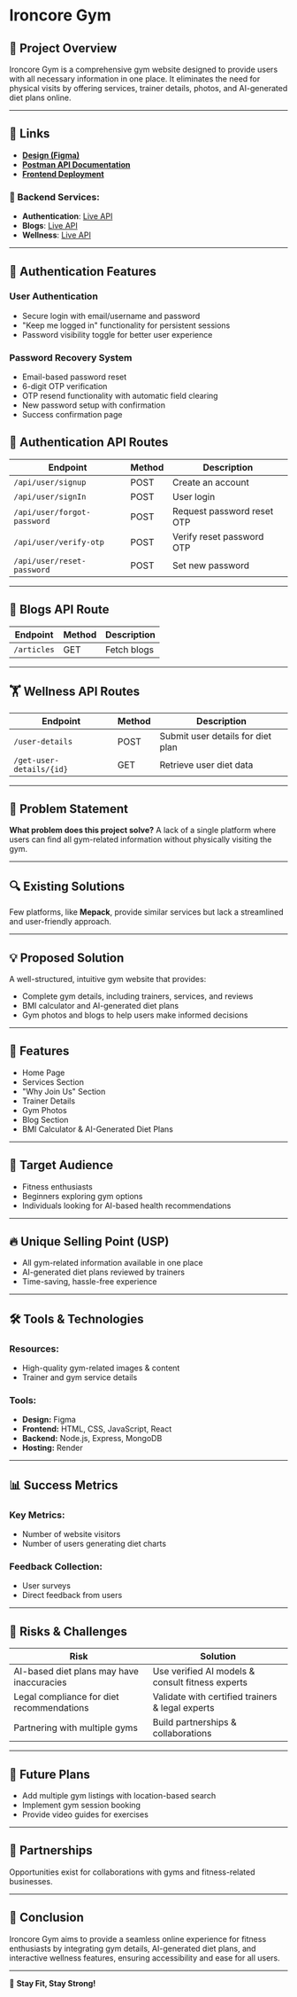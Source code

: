 # Ironcore Gym

## 🌟 Project Overview
Ironcore Gym is a comprehensive gym website designed to provide users with all necessary information in one place. It eliminates the need for physical visits by offering services, trainer details, photos, and AI-generated diet plans online.

---

## 🔗 Links
- **[Design (Figma)](https://www.figma.com/design/xx6t46xMZOAVmXsBXRbliP/Ironcore-Gym?node-id=0-1&t=pgF3KdHZajE7uwKu-1)**
- **[Postman API Documentation](https://documenter.getpostman.com/view/39189278/2sAYX3rPFi)**
- **[Frontend Deployment](https://ironcore-gym-2.onrender.com)**

### 🚀 Backend Services:
- **Authentication**: [Live API](https://authentication-backend-kbui.onrender.com)
- **Blogs**: [Live API](https://blogs-backend-i6z7.onrender.com)
- **Wellness**: [Live API](https://wellness-backend-bd6i.onrender.com)

---

## 🔐 Authentication Features
### User Authentication
- Secure login with email/username and password
- "Keep me logged in" functionality for persistent sessions
- Password visibility toggle for better user experience

### Password Recovery System
- Email-based password reset
- 6-digit OTP verification
- OTP resend functionality with automatic field clearing
- New password setup with confirmation
- Success confirmation page

## 🔐 Authentication API Routes
| Endpoint                 | Method | Description  |
|--------------------------|--------|--------------|
| `/api/user/signup`       | POST   | Create an account |
| `/api/user/signIn`       | POST   | User login |
| `/api/user/forgot-password` | POST | Request password reset OTP |
| `/api/user/verify-otp`   | POST   | Verify reset password OTP |
| `/api/user/reset-password`| POST   | Set new password |

---

## 📝 Blogs API Route
| Endpoint      | Method | Description |
|--------------|--------|-------------|
| `/articles`  | GET    | Fetch blogs |

---

## 🏋️ Wellness API Routes
| Endpoint                      | Method | Description |
|--------------------------------|--------|-------------|
| `/user-details`               | POST   | Submit user details for diet plan |
| `/get-user-details/{id}`       | GET    | Retrieve user diet data |

---

## 🎯 Problem Statement
**What problem does this project solve?**
A lack of a single platform where users can find all gym-related information without physically visiting the gym.

---

## 🔍 Existing Solutions
Few platforms, like **Mepack**, provide similar services but lack a streamlined and user-friendly approach.

---

## 💡 Proposed Solution
A well-structured, intuitive gym website that provides:
- Complete gym details, including trainers, services, and reviews
- BMI calculator and AI-generated diet plans
- Gym photos and blogs to help users make informed decisions

---

## 🎨 Features
- Home Page
- Services Section
- "Why Join Us" Section
- Trainer Details
- Gym Photos
- Blog Section
- BMI Calculator & AI-Generated Diet Plans

---

## 🎯 Target Audience
- Fitness enthusiasts
- Beginners exploring gym options
- Individuals looking for AI-based health recommendations

---

## 🔥 Unique Selling Point (USP)
- All gym-related information available in one place
- AI-generated diet plans reviewed by trainers
- Time-saving, hassle-free experience

---

## 🛠️ Tools & Technologies
### Resources:
- High-quality gym-related images & content
- Trainer and gym service details

### Tools:
- **Design:** Figma
- **Frontend:** HTML, CSS, JavaScript, React
- **Backend:** Node.js, Express, MongoDB
- **Hosting:** Render

---

## 📊 Success Metrics
### Key Metrics:
- Number of website visitors
- Number of users generating diet charts

### Feedback Collection:
- User surveys
- Direct feedback from users

---

## 🚧 Risks & Challenges
| Risk | Solution |
|------|----------|
| AI-based diet plans may have inaccuracies | Use verified AI models & consult fitness experts |
| Legal compliance for diet recommendations | Validate with certified trainers & legal experts |
| Partnering with multiple gyms | Build partnerships & collaborations |

---

## 🚀 Future Plans
- Add multiple gym listings with location-based search
- Implement gym session booking
- Provide video guides for exercises

---

## 🤝 Partnerships
Opportunities exist for collaborations with gyms and fitness-related businesses.

---

## 📌 Conclusion
Ironcore Gym aims to provide a seamless online experience for fitness enthusiasts by integrating gym details, AI-generated diet plans, and interactive wellness features, ensuring accessibility and ease for all users.

---

💪 **Stay Fit, Stay Strong!**
